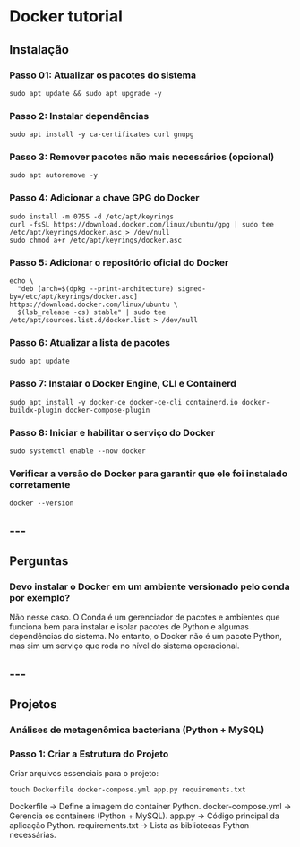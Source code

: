 # Docker tutorial
## Instalação
### Passo 01: Atualizar os pacotes do sistema
```
sudo apt update && sudo apt upgrade -y
```

### Passo 2: Instalar dependências
```
sudo apt install -y ca-certificates curl gnupg
```

### Passo 3: Remover pacotes não mais necessários (opcional)
```
sudo apt autoremove -y
```

### Passo 4: Adicionar a chave GPG do Docker
```
sudo install -m 0755 -d /etc/apt/keyrings
curl -fsSL https://download.docker.com/linux/ubuntu/gpg | sudo tee /etc/apt/keyrings/docker.asc > /dev/null
sudo chmod a+r /etc/apt/keyrings/docker.asc
```

### Passo 5: Adicionar o repositório oficial do Docker
```
echo \
  "deb [arch=$(dpkg --print-architecture) signed-by=/etc/apt/keyrings/docker.asc] https://download.docker.com/linux/ubuntu \
  $(lsb_release -cs) stable" | sudo tee /etc/apt/sources.list.d/docker.list > /dev/null
```

### Passo 6: Atualizar a lista de pacotes
```
sudo apt update
```

### Passo 7: Instalar o Docker Engine, CLI e Containerd
```
sudo apt install -y docker-ce docker-ce-cli containerd.io docker-buildx-plugin docker-compose-plugin
```

### Passo 8: Iniciar e habilitar o serviço do Docker
```
sudo systemctl enable --now docker
```

### Verificar a versão do Docker para garantir que ele foi instalado corretamente
```
docker --version
```

## ---
## Perguntas
### Devo instalar o Docker em um ambiente versionado pelo conda por exemplo?
Não nesse caso. O Conda é um gerenciador de pacotes e ambientes que funciona bem para instalar e isolar pacotes de Python e algumas dependências do sistema. 
No entanto, o Docker não é um pacote Python, mas sim um serviço que roda no nível do sistema operacional.


## ---
## Projetos
### Análises de metagenômica bacteriana (Python + MySQL)
### Passo 1: Criar a Estrutura do Projeto
Criar arquivos essenciais para o projeto:
```
touch Dockerfile docker-compose.yml app.py requirements.txt
```
Dockerfile → Define a imagem do container Python.
docker-compose.yml → Gerencia os containers (Python + MySQL).
app.py → Código principal da aplicação Python.
requirements.txt → Lista as bibliotecas Python necessárias.





